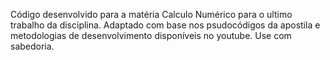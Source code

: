Código desenvolvido para a matéria Calculo Numérico para o ultimo trabalho da disciplina.
Adaptado com base nos psudocódigos da apostila e metodologias de desenvolvimento disponíveis no youtube.
Use com sabedoria.
